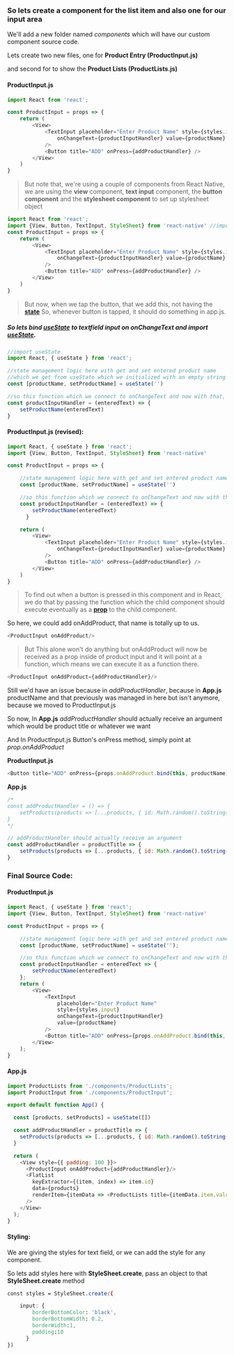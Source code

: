 ### So lets create a component for the list item and also one for our input area

We'll add a new folder named *components* which will have our custom component source code.

Lets create two new files, one for **Product Entry (ProductInput.js)** 

and second for to show the **Product Lists (ProductLists.js)**


#### ProductInput.js

``````javascript
import React from 'react';

const ProductInput = props => {
    return (
        <View>
            <TextInput placeholder="Enter Product Name" style={styles.input}
                onChangeText={productInputHandler} value={productName}
            />
            <Button title="ADD" onPress={addProductHandler} />
        </View>
    )
}
``````

> But note that, 
> we're using a couple of components from React Native, we are using the **view** component, **text input** component, 
the **button component** and the **stylesheet component** to set up stylesheet object

``````javascript
import React from 'react';
import {View, Button, TextInput, StyleSheet} from 'react-native' //imported all the react-native basic stuffs
const ProductInput = props => {
    return (
        <View>
            <TextInput placeholder="Enter Product Name" style={styles.input}
                onChangeText={productInputHandler} value={productName}
            />
            <Button title="ADD" onPress={addProductHandler} />
        </View>
    )
}
``````

> But now, when we tap the button, that we add this, not having the **[state](https://github.com/pvn/ReactLearning/blob/master/State-Event.md)**
> So, whenever button is tapped, it should do something in app.js.

##### So lets bind [useState](https://reactjs.org/docs/hooks-state.html) to textfield input on **onChangeText** and import [useState](https://reactjs.org/docs/hooks-state.html).

``````javascript
//import useState
import React, { useState } from 'react';

//state management logic here with get and set entered product name 
//which we get from useState which we initialized with an empty string
const [productName, setProductName] = useState('')

//so this function which we connect to onChangeText and now with that, fetching the user input
const productInputHandler = (enteredText) => {
    setProductName(enteredText)
}
``````

#### ProductInput.js (revised):

``````javascript
import React, { useState } from 'react';
import {View, Button, TextInput, StyleSheet} from 'react-native'

const ProductInput = props => {

    //state management logic here with get and set entered product name which we get from useState which we initialized
    const [productName, setProductName] = useState('')

    //so this function which we connect to onChangeText and now with that, fetching the user input
    const productInputHandler = (enteredText) => {
        setProductName(enteredText)
      }

    return (
        <View>
            <TextInput placeholder="Enter Product Name" style={styles.input}
                onChangeText={productInputHandler} value={productName}
            />
            <Button title="ADD" onPress={addProductHandler} />
        </View>
    )
}
``````

> To find out when a button is pressed in this component and in React, we do that by passing the function which the child component should execute eventually as a [**prop**](https://reactjs.org/docs/components-and-props.html) to the child component.

So here, we could add onAddProduct, that name is totally up to us.
``````javascript
<ProductInput onAddProduct/>
``````

> But This alone won't do anything but onAddProduct will now be received as a prop inside of product input and
it will point at a function, which means we can execute it as a function there.

``````javascript
<ProductInput onAddProduct={addProductHandler}/>
``````

Still we'd have an issue because in *addProductHandler*, because in **App.js** productName and that previously was managed in here but isn't anymore, because we moved to ProductInput.js

So now, In **App.js** *addProductHandler* should actually receive an argument which would be product title or whatever we want

And In ProductInput.js Button's onPress method, simply point at *prop.onAddProduct*

**ProductInput.js**
``````javascript
<Button title="ADD" onPress={props.onAddProduct.bind(this, productName)} />
``````

**App.js**
``````javascript
/*
const addProductHandler = () => {
    setProducts(products => [...products, { id: Math.random().toString(), value: productName }])
}
*/

// addProductHandler should actually receive an argument
const addProductHandler = productTitle => {
    setProducts(products => [...products, { id: Math.random().toString(), value: productTitle }])
}

``````


### Final Source Code:

#### ProductInput.js

``````javascript
import React, { useState } from 'react';
import {View, Button, TextInput, StyleSheet} from 'react-native'

const ProductInput = props => {

    //state management logic here with get and set entered product name which we get from useState which we initialized
    const [productName, setProductName] = useState('');

    //so this function which we connect to onChangeText and now with that, fetching the user input
    const productInputHandler = enteredText => {
        setProductName(enteredText)
    };
    return (
        <View>
            <TextInput 
                placeholder="Enter Product Name" 
                style={styles.input}
                onChangeText={productInputHandler} 
                value={productName}
            />
            <Button title="ADD" onPress={props.onAddProduct.bind(this, productName)} />
        </View>
    );
}

``````

#### App.js

``````javascript
import ProductLists from './components/ProductLists';
import ProductInput from './components/ProductInput';

export default function App() {

  const [products, setProducts] = useState([])

  const addProductHandler = productTitle => {
    setProducts(products => [...products, { id: Math.random().toString(), value: productTitle }])
  }

  return (
    <View style={{ padding: 100 }}>
      <ProductInput onAddProduct={addProductHandler}/>
      <FlatList
        keyExtractor={(item, index) => item.id}
        data={products}
        renderItem={itemData => <ProductLists title={itemData.item.value} />}
      />
    </View>
  );
} 
``````

#### Styling:
We are giving the styles for text field, or we can add the style for any component. 

So lets add styles here with **StyleSheet.create**, pass an object to that **StyleSheet.create** method

``````css
const styles = StyleSheet.create({

    input: {
        borderBottomColor: 'black',
        borderBottomWidth: 0.2,
        borderWidth:1,
        padding:10
      }
})
``````
